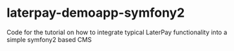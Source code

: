 # laterpay-demoapp-symfony2
Code for the tutorial on how to integrate typical LaterPay functionality into a simple symfony2 based CMS
